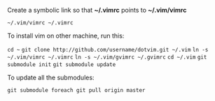 Create a symbolic link so that __~/.vimrc__ points to __~/.vim/vimrc__
 
`~/.vim/vimrc ~/.vimrc`

To install vim on other machine, run this:

`cd ~`
`git clone http://github.com/username/dotvim.git ~/.vim`
`ln -s ~/.vim/vimrc ~/.vimrc`
`ln -s ~/.vim/gvimrc ~/.gvimrc`
`cd ~/.vim`
`git submodule init`
`git submodule update`

To update all the submodules:

`git submodule foreach git pull origin master`

